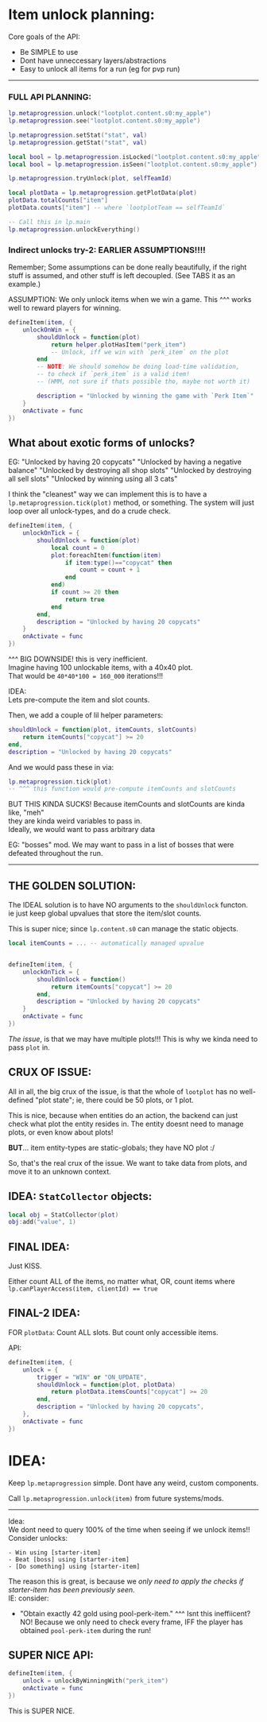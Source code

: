 
# Item unlock planning:

Core goals of the API:
- Be SIMPLE to use
- Dont have unneccessary layers/abstractions
- Easy to unlock all items for a run (eg for pvp run)


---

### FULL API PLANNING:
```lua
lp.metaprogression.unlock("lootplot.content.s0:my_apple")
lp.metaprogression.see("lootplot.content.s0:my_apple")

lp.metaprogression.setStat("stat", val)
lp.metaprogression.getStat("stat", val)

local bool = lp.metaprogression.isLocked("lootplot.content.s0:my_apple")
local bool = lp.metaprogression.isSeen("lootplot.content.s0:my_apple")

lp.metaprogression.tryUnlock(plot, selfTeamId)

local plotData = lp.metaprogression.getPlotData(plot)
plotData.totalCounts["item"]
plotData.counts["item"] -- where `lootplotTeam == selfTeamId`

-- Call this in lp.main
lp.metaprogression.unlockEverything()

```


### Indirect unlocks try-2: EARLIER ASSUMPTIONS!!!!
Remember; Some assumptions can be done really beautifully, if the right stuff is assumed, and other stuff is left decoupled.
(See TABS it as an example.)

ASSUMPTION:
We only unlock items when we win a game.
This ^^^ works well to reward players for winning.

```lua
defineItem(item, {
    unlockOnWin = {
        shouldUnlock = function(plot)
            return helper.plotHasItem("perk_item")
            -- Unlock, iff we win with `perk_item` on the plot
        end
        -- NOTE: We should somehow be doing load-time validation, 
        -- to check if `perk_item` is a valid item!
        -- (HMM, not sure if thats possible tho, maybe not worth it)

        description = "Unlocked by winning the game with `Perk Item`"
    }
    onActivate = func    
})
```


## What about exotic forms of unlocks?

EG:
"Unlocked by having 20 copycats"
"Unlocked by having a negative balance"
"Unlocked by destroying all shop slots"
"Unlocked by destroying all sell slots"
"Unlocked by winning using all 3 cats"

I think the "cleanest" way we can implement this
is to have a `lp.metaprogression.tick(plot)` method,
or something.
The system will just loop over all unlock-types, and do a crude check.
```lua
defineItem(item, {
    unlockOnTick = {
        shouldUnlock = function(plot)
            local count = 0
            plot:foreachItem(function(item)
                if item:type()=="copycat" then
                    count = count + 1
                end
            end)
            if count >= 20 then
                return true
            end
        end,
        description = "Unlocked by having 20 copycats"
    }
    onActivate = func    
})
```

^^^ BIG DOWNSIDE! this is very inefficient.  
Imagine having 100 unlockable items, with a 40x40 plot.  
That would be `40*40*100 = 160_000` iterations!!!

IDEA:  
Lets pre-compute the item and slot counts.

Then, we add a couple of lil helper parameters:
```lua
shouldUnlock = function(plot, itemCounts, slotCounts)
    return itemCounts["copycat"] >= 20
end,
description = "Unlocked by having 20 copycats"
```
And we would pass these in via:
```lua
lp.metaprogression.tick(plot)
-- ^^^ this function would pre-compute itemCounts and slotCounts
```

BUT THIS KINDA SUCKS!
Because itemCounts and slotCounts are kinda like, "meh"  
they are kinda weird variables to pass in.  
Ideally, we would want to pass arbitrary data

EG:
"bosses" mod. We may want to pass in a list of bosses 
that were defeated throughout the run.

---

## THE GOLDEN SOLUTION:
The IDEAL solution is to have NO arguments to the `shouldUnlock` functon.  
ie just keep global upvalues that store the item/slot counts.

This is super nice; since `lp.content.s0` can manage the static objects.
```lua
local itemCounts = ... -- automatically managed upvalue


defineItem(item, {
    unlockOnTick = {
        shouldUnlock = function()
            return itemCounts["copycat"] >= 20
        end,
        description = "Unlocked by having 20 copycats"
    }
    onActivate = func    
})
```

*The issue*, is that we may have multiple plots!!!
This is why we kinda need to pass `plot` in.

## CRUX OF ISSUE:
All in all, the big crux of the issue, is that the whole of `lootplot`
has no well-defined "plot state"; ie, there could be 50 plots, or 1 plot.

This is nice, because when entities do an action, the backend can just check what plot the entity resides in.
The entity doesnt need to manage plots, or even know about plots!

**BUT**... item entity-types are static-globals; they have NO plot :/

So, that's the real crux of the issue.
We want to take data from plots, and move it to an unknown context.


## IDEA: `StatCollector` objects:
```lua
local obj = StatCollector(plot)
obj:add("value", 1)
```


## FINAL IDEA:
Just KISS.

Either count ALL of the items, no matter what,
OR, count items where `lp.canPlayerAccess(item, clientId) == true`


## FINAL-2 IDEA:

FOR `plotData`:
Count ALL slots.
But count only accessible items.

API:
```lua
defineItem(item, {
    unlock = {
        trigger = "WIN" or "ON_UPDATE",
        shouldUnlock = function(plot, plotData)
            return plotData.itemsCounts["copycat"] >= 20
        end,
        description = "Unlocked by having 20 copycats",
    },
    onActivate = func    
})

```


# IDEA:
Keep `lp.metaprogression` simple.
Dont have any weird, custom components.

Call `lp.metaprogression.unlock(item)` from future systems/mods.

---

Idea:   
We dont need to query 100% of the time when seeing if we unlock items!!
Consider unlocks:
```
- Win using [starter-item]
- Beat [boss] using [starter-item]
- [Do something] using [starter-item]
```

The reason this is great, is because we *only need to apply the checks if starter-item has been previously seen.*  
IE: consider:  
- "Obtain exactly 42 gold using pool-perk-item."
^^^ Isnt this ineffiicent?
NO! Because we only need to check every frame, 
IFF the player has obtained `pool-perk-item` during the run!

## SUPER NICE API:
```lua
defineItem(item, {
    unlock = unlockByWinningWith("perk_item")
    onActivate = func    
})
```

This is SUPER NICE.



